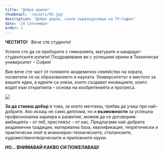 ```yaml
---
title: 'Добре дошли!'
thumbnail: '/assets/05.jpg'
description: 'Добре дошли, скъпи първокурсници на ТУ-София!'
date: '24 Септември'
order: 1
---
```


**ЧЕСТИТО!** &nbsp; Вече сте студенти!

Успели сте да се преборите с гимназията, матурите и кандидат-студентските изпити!  Поздравяваме ви с успешния прием в Технически университет – София!

Вие вече сте част от голямото академично семейство на хората, посветили се на образованието и науката. Университетът е мястото за вашите идеи, а идеите са онези,
които създават иновациите, които водят към откритията – основа на изобретенията и прогреса.

![](/assets/9.png)

 
**За да станеш добър** в това, за което мечтаеш, трябва да учиш при най-добрите. Ако искаш не само диплома, но и **възможности** за успешна професионална кариера и развитие, 
можем да се договорим: амбицията – от теб, престижът – от нас. Предлагаме най-добрите академични традиции, материална база, квалификация, теоретически и практически 
опит в инженерно-техническите, стопанските, художественотворческите и приложните науки. 


<strong class='font-bold w-full text-center block'>
 НО… ВНИМАВАЙ КАКВО СИ ПОЖЕЛАВАШ! 
</strong>
